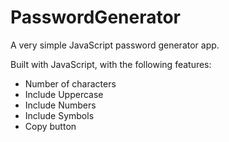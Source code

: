 # PasswordGenerator
A very simple JavaScript password generator app.

Built with JavaScript, with the following features:

* Number of characters
* Include Uppercase
* Include Numbers
* Include Symbols
* Copy button

